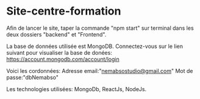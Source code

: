 # Site-centre-formation


Afin de lancer le site, taper la commande "npm start" sur terminal dans les deux dossiers "backend" et "Frontend".

La base de données utilisée est MongoDB. Connectez-vous sur le lien suivant pour visualiser la base de donées: https://account.mongodb.com/account/login

Voici les cordonnées: Adresse email:"nemabsostudio@gmail.com"   Mot de passe:"dbNemabso"

Les technologies utilisées: MongoDb, ReactJs, NodeJs.
